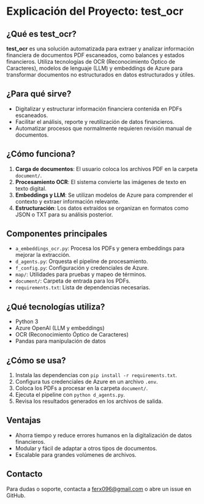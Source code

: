 # Explicación del Proyecto: test_ocr

## ¿Qué es test_ocr?

**test_ocr** es una solución automatizada para extraer y analizar información financiera de documentos PDF escaneados, como balances y estados financieros. Utiliza tecnologías de OCR (Reconocimiento Óptico de Caracteres), modelos de lenguaje (LLM) y embeddings de Azure para transformar documentos no estructurados en datos estructurados y útiles.

## ¿Para qué sirve?

- Digitalizar y estructurar información financiera contenida en PDFs escaneados.
- Facilitar el análisis, reporte y reutilización de datos financieros.
- Automatizar procesos que normalmente requieren revisión manual de documentos.

## ¿Cómo funciona?

1. **Carga de documentos**: El usuario coloca los archivos PDF en la carpeta `document/`.
2. **Procesamiento OCR**: El sistema convierte las imágenes de texto en texto digital.
3. **Embeddings y LLM**: Se utilizan modelos de Azure para comprender el contexto y extraer información relevante.
4. **Estructuración**: Los datos extraídos se organizan en formatos como JSON o TXT para su análisis posterior.

## Componentes principales

- `a_embeddings_ocr.py`: Procesa los PDFs y genera embeddings para mejorar la extracción.
- `d_agents.py`: Orquesta el pipeline de procesamiento.
- `f_config.py`: Configuración y credenciales de Azure.
- `map/`: Utilidades para pruebas y mapeo de términos.
- `document/`: Carpeta de entrada para los PDFs.
- `requirements.txt`: Lista de dependencias necesarias.

## ¿Qué tecnologías utiliza?

- Python 3
- Azure OpenAI (LLM y embeddings)
- OCR (Reconocimiento Óptico de Caracteres)
- Pandas para manipulación de datos

## ¿Cómo se usa?

1. Instala las dependencias con `pip install -r requirements.txt`.
2. Configura tus credenciales de Azure en un archivo `.env`.
3. Coloca los PDFs a procesar en la carpeta `document/`.
4. Ejecuta el pipeline con `python d_agents.py`.
5. Revisa los resultados generados en los archivos de salida.

## Ventajas

- Ahorra tiempo y reduce errores humanos en la digitalización de datos financieros.
- Modular y fácil de adaptar a otros tipos de documentos.
- Escalable para grandes volúmenes de archivos.

## Contacto

Para dudas o soporte, contacta a ferx096@gmail.com o abre un issue en GitHub.
